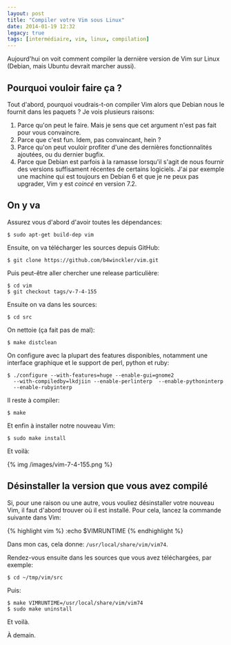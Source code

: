 ```yaml
---
layout: post
title: "Compiler votre Vim sous Linux"
date: 2014-01-19 12:32
legacy: true
tags: [intermédiaire, vim, linux, compilation]
---
```




Aujourd'hui on voit comment compiler la dernière version de
Vim sur Linux (Debian, mais Ubuntu devrait marcher aussi).

<!-- more -->

Pourquoi vouloir faire ça ?
---------------------------

Tout d'abord, pourquoi voudrais-t-on compiler Vim alors que Debian nous
le fournit dans les paquets ? Je vois plusieurs raisons:

1. Parce qu'on peut le faire. Mais je sens que cet argument n'est pas
   fait pour vous convaincre.
2. Parce que c'est fun. Idem, pas convaincant, hein ?
3. Parce qu'on peut vouloir profiter d'une des dernières fonctionnalités
   ajoutées, ou du dernier bugfix.
4. Parce que Debian est parfois à la ramasse lorsqu'il s'agit de nous
   fournir des versions suffisament récentes de certains logiciels.
   J'ai par exemple une machine qui est toujours en Debian 6 et que je
   ne peux pas upgrader, Vim y est *coincé* en version 7.2.

On y va
-------

Assurez vous d'abord d'avoir toutes les dépendances:

    $ sudo apt-get build-dep vim

Ensuite, on va télécharger les sources depuis GitHub:

    $ git clone https://github.com/b4winckler/vim.git

Puis peut-être aller chercher une release particulière:

    $ cd vim
    $ git checkout tags/v-7-4-155

Ensuite on va dans les sources:

    $ cd src

On nettoie (ça fait pas de mal):

    $ make distclean

On configure avec la plupart des features disponibles, notamment une
interface graphique et le support de perl, python et ruby:

    $ ./configure --with-features=huge --enable-gui=gnome2
      --with-compiledby=lkdjiin --enable-perlinterp  --enable-pythoninterp
      --enable-rubyinterp

Il reste à compiler:

    $ make

Et enfin à installer notre nouveau Vim:

    $ sudo make install

Et voilà:

{% img /images/vim-7-4-155.png %}

Désinstaller la version que vous avez compilé
---------------------------------------------

Si, pour une raison ou une autre, vous vouliez désinstaller
votre nouveau Vim, il faut d'abord trouver où il est installé.
Pour cela, lancez la commande suivante dans Vim:

{% highlight vim %}
:echo $VIMRUNTIME
{% endhighlight %}

Dans mon cas, cela donne: `/usr/local/share/vim/vim74`.

Rendez-vous ensuite dans les sources que vous avez téléchargées,
par exemple:

    $ cd ~/tmp/vim/src

Puis:

    $ make VIMRUNTIME=/usr/local/share/vim/vim74
    $ sudo make uninstall

Et voilà.



À demain.



